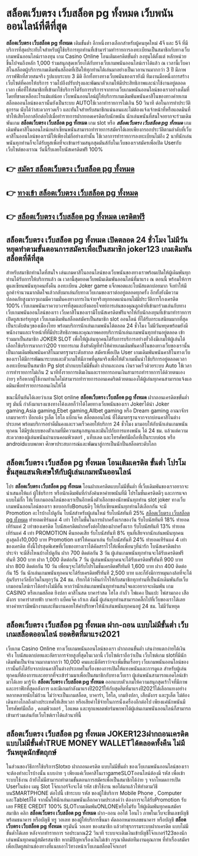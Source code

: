 # สล็อตเว็บตรง เว็บสล็อต pg ทั้งหมด  เว็บพนันออนไลน์ที่ดีที่สุด

**สล็อตเว็บตรง เว็บสล็อต pg ทั้งหมด** เติมขั้นต่ำ  อีกหนึ่งทางเลือกสำหรับผู้คนยุคใหม่ 4จี และ 5จี ที่มีบริการที่สุดประทับใจสำหรับผู้ใช้บริการทุกท่านที่เข้ามาร่วมทำรายการลงทะเบียนเป็นสมาชิกกับทางเว็บเกมพนันออนไลน์เราลงทุน เกม Casino Online โอนเติมเครดิตขั้นต่ำ ลงทุนได้ตั้งแต่ หลักหน่วยขึ้นไปจนถึงหลัก 1,000 ร่วมสนุกสุดเหวี่ยงได้กับทางเว็บเกมพนันออนไลน์เราได้แล้ว ณ เวลานี้เว็บคาสิโนสล็อตผู้บริการเกมเดิมพันสล็อตที่เปิดให้ทุกท่านได้เล่นมาอย่างเป็นเวลานานมากกว่า 3 ปี มีภาพกราฟฟิกที่สวยสมจริง รูปแบบระบบ 3 มิติ
อีกทั้งทางทางเว็บพนันของเรายังมี ทีมงานมือหนึ่งการสร้างเว็บไซต์ที่คอยให้บริการ  รวมไปถึงปรับปรุงและพัฒนาตัวเกมให้มีประสิทธิภาพและน่าใช้งานอยู่ตลอดเวลา เพื่อที่ให้สมาชิกที่เข้ามาใช้บริการได้รับการบริการจากทางเว็บเกมพนันออนไลน์ของเราอย่างเต็มที่โดยที่ขาดเหลืออะไรแม้แต่น้อย เว็บพนันออนไลน์ผู้ให้บริการเกมเดิมพันพนันคาสิโนของทางค่ายเกมสล็อตออนไลน์ของเรานั้นยังเป็นระบบ AUTOใช้เวลาทำรายการไม่เกิน 50 วินาที ต่อในการทำประวัติธุกรรม นับได้ว่าสะดวกรวดเร็ว และทันใจสำหรับสมาชิกแน่นอนและไม่ต้องแจ้งเจ้าหน้าที่หรือแอดมินที่ทำให้เสียโอกาสอีกต่อไปเมื่อทำรายการฝากยอดเครดิตกับนักพนัน
นักเล่นพนันที่สนใจอยากจะร่วมเดิมพันเกม **สล็อตเว็บตรง เว็บสล็อต pg ทั้งหมด** เกม slot  หรือ ***สล็อตเว็บตรง เว็บสล็อต pg ทั้งหมด*** เกมเดิมพันคาสิโนออนไลน์เหล่าเซียนพนันสามารถทำรายการสมัครได้เลยเพียงกรอกประวัติตามลำดับที่เว็บคาสิโนออนไลน์ของเรามีให้เพียงไม่กี่อย่างเท่านั้น ใช้เวลาการทำรายการลงทะเบียนไม่ถึง 2 นาทีนักเล่นพนันทุกท่านก็จะได้รับยูสเพื่อที่จะเข้ามาร่วมสนุกสุดมันส์กับในเว็บของเราสมัครเพื่อเปิด Userกับเว็บไซต์ของเราณ วันนี้รับเลยโบนัสเครดิตฟรี 100%

## 👉 [สมัคร สล็อตเว็บตรง เว็บสล็อต pg ทั้งหมด](https://archa888.com/)
## 👉 [ทางเข้า สล็อตเว็บตรง เว็บสล็อต pg ทั้งหมด](https://archa888.com/)
## 👉 [สล็อตเว็บตรง เว็บสล็อต pg ทั้งหมด เครดิตฟรี](https://archa888.com/)

## สล็อตเว็บตรง เว็บสล็อต pg ทั้งหมด เปิดตลอด  24 ชั่วโมง ไม่มีวันหยุดทำตามขั้นตอนการสมัครเพื่อเป็นสมาชิก joker123 เกมเดิมพันสล็อตที่ดีที่สุด

สำหรับสมาชิกท่านใดที่สนใจ เล่นเกมคาสิโนออนไลน์ของเว็บพนันของทางเราพร้อมเปิดให้ผู้เดิมพันทุกท่านได้รับการให้บริการแล้ว ณ เวลานี้สุดยอดเว็บพนันเดิมพันออนไลน์ที่มาแรง ณ ตอนนี้ พร้อมให้การดูแลเซียนพนันทุกคนทั้งคืน ลงทะเบียน Joker game แจ็กพอตและโบนัสแตกบ่อยมาก จึงทำให้มีลูกค้าจำนวนมากติดใจแล้วกลับมาเล่นกับทางเว็บเกมของเราต่ออยู่ตลอดทุกครั้ง อีกทั้งยังมีความปลอดภัยสูงมากๆแถมมีความมั่นคงทางการเงินจ่ายจริงทุกยอดแน่นอนไม่มีประวัติการโกงเครดิต 100% เว็บเกมพนันเราควบวงจรที่สุดและยังตอบโจทย์การเล่นของคุณลูกค้าที่เข้ามาร่วมเล่นกับทางเว็บเกมพนันออนไลน์ของเรา
เว็บคาสิโนของเรามีโบนัสเครดิตฟรีแจกให้กับนักลงทุนที่เข้ามาทำรายการเปิดยูสเซอร์ทุกยูส เว็บเกมเดิมพันสล็อตสมัครเป็นสมาชิก slot ออนไลน์ ที่ได้รับกระแสนิยมมากที่สุดเป็นระดับต้นๆของเมืองไทย พร้อมบริการนักเล่นเกมพนันได้ตลอด 24 ชั่วโมง ไม่มีวันหยุดพร้อมยังมีพนักงานและเจ้าหน้าที่ที่มีประสิทธิภาพและคุณภาพคอยบริการนักเล่นเกมพนันทุกท่านอยู่ตลอด เข้าร่วมมาเป็นสมาชิก JOKER SLOT เพื่อให้ผู้เล่นทุกคนได้รับการบริการอย่างทั่วถึงมีเกมให้ผู้เล่นได้เลือกใช้บริการมากกว่า200 รายการเกม
สิ่งสำคัญที่ทำให้ค่ายเกมเดิมพันคาสิโนของทางเว็บของเรานั้นเป็นเกมเดิมพันพนันคาสิโนมาตรฐานระดับสากล สมัครเพื่อเปิด User  เกมเดิมพันพนันคาสิโนทางเว็บของเราได้มีการพัฒนาระบบและตัวเกมให้มีภาพที่ดูสมจริงเพื่อให้ตัวเกมนั้นน่าใช้บริการอยู่ตลอดเวลา ลงทะเบียนเป็นสมาชิก Pg slot ฝากแบบไม่มีขั้นต่ำ ฝากและถอน เงินรวดเร็วด้วยระบบ Auto ใช้เวลาการทำรายการไม่เกิน 2 นาทีทั้งรายการเติมเงินและรายการถอนเงินสามารถทำรายการได้ด้วยตนเองง่ายๆ หรือหากผู้ใช้งานท่านใดไม่สามารถทำรายการถอนเคดริตด้วยตนเองได้ผู้เล่นทุกคนสามารถแจ้งแอดมินเพื่อทำรายการถอนเงินให้ได้

ขณะนี้ยืนยันได้เลยว่าเกม Slot online **สล็อตเว็บตรง เว็บสล็อต pg ทั้งหมด** ฝากถอนเครดิตขขั้นต่ำทรู มันนี่ กำลังมาแรงแซงทางโค้งเลยก็ว่าได้โดยทางเว็บพนันของเรา Jokerได้นำ  Joker gaming,Asia gaming,Ebet gaming,Allbet gaming หรือ Dream gaming อาณาจักรเกมบาคาร่า ป๊อกเด้ง รูเล็ต ไฮโล แบ็กแจ๊ค สล็อตออนไลน์ ที่ได้มาตรฐานจากจากบ่อนคาสิโนต่างประเทศ พร้อมบริการอย่าดีมั่นคงและรวดเร็วคอยให้บริการ 24 ชั่วโมง มามอบให้กับนักเล่นเกมพนันทุกคน ได้มีรูปแบบของตัวเกมที่มีความสนุกสนุกและมันไปกับการแทงพนัน ได้ 24 ชม. แล้วแต่ความสะดวกของผู้เล่นพนันผ่านบนคอมพิวเตอร์ , แท็บเลต และโทรศัพท์มือถือที่เป็นระบบios หรือ androidแบบพกพา ศึกษาประสบการณ์และพัฒนาสู่การเป็นนักปั่นสล็อตระดับโลก

## สล็อตเว็บตรง เว็บสล็อต pg ทั้งหมด โอนเติมเครดิต ขั้นต่ำ โปรโมชั่นสุดแสนพิเศษให้กับผู้เล่นเกมพนันออนไลน์

โปร **สล็อตเว็บตรง เว็บสล็อต pg ทั้งหมด** โอนฝากเครดิตแบบไม่มีขั้นต่ำ ที่เว็บเดิมพันของเราอยากจะนำเสนอให้แก่  ผู้ใช้บริการ หรือนักเดิมพันที่กำลังค้นหาค่ายพนันที่มี โปรโมชั่นเครดิตดีๆ และการแจกแบบไม่กั๊ก ให้เว็บเกมออนไลน์ของเราเป็นอีกหนึ่งตัวเลือกของนักพนันทุกท่าน slot joker ทางเว็บเกมพนันออนไลน์ของเรา ขอบอกกับBonusดีๆ ให้กับเซียนพนันทุกท่านได้เลือกกัน จะมี Promotion อะไรบ้างไปดูกัน
โบนัสสำหรับผู้เล่นใหม่ รับโบนัสทันที 25% [สล็อตเว็บตรง เว็บสล็อต pg ทั้งหมด](https://archa888.com/) ทำยอดเทิร์นแค่ 4 เท่า
โปรโมชั่นในการฝากครั้งแรกของวัน รับโบนัสทันที 18% ทำยอดเทิร์นแค่ 2 เท่าของเครดิต
โบนัสเครดิตฝากครั้งต่อไปของฝากครั้งแรก รับโบนัสทันที 13% ทำยอดเทิร์นแค่ 4 เท่า
 PROMOTION คืนยอดเสีย รับโบนัสทันที 8% ทุนที่เสียจากนักเล่นพนันทุกคน สูงสุดถึง10,000 บาท
 Promotion แชร์ให้คนมาเล่น รับโบนัสทันที 24% ทำยอดเทิร์นแค่ 4 เท่าของเครดิต
ทั้งนี้โปรสุดพิเศษที่เว็บของทางเราได้คัดสรรไว้ให้เพื่อเพื่อนๆที่น่ารัก โบนัสเครดิตฝากประจำ จะมีสิ่งไหนบ้างไปดูกัน
ฝาก 700 ติดต่อกัน 3 วัน ผู้เล่นเกมพนันทุกท่านจะได้รับเครดิตฟรีทันที 300 บาท
ฝาก 1,000 ติดต่อกัน 7 วัน ผู้เล่นพนันทุกคนจะได้รับเครดิตฟรีทันที 900 บาท
ฝาก 800 ติดต่อกัน 10 วัน เพื่อนๆจะได้รับโปรโมชั่นเครดิตฟรีทันที 1,600 บาท
ฝาก 400 ติดต่อกัน 15 วัน นักเล่นเกมพนันทุกคนจะได้รับเครดิตฟรีทันที 2,500 บาท
และก็ยังมีการหมุนกงล้อที่จะได้ลุ้นรับรางวัลบิ๊กวินในทุกๆวัน 24 ชม. เรียกได้ว่าคืนกำไรให้กับสมาชิกทุกท่านที่เป็นนักเดิมพันกับเว็บเกมออนไลน์เราได้อย่างไม่มีอั้น หากว่านักเล่นเกมพนันทุกท่านสนใจและอยากจะเดิมพัน เกม CASINO หรือเกมสล็อต ยิงปลา คาสิโนสด บาคาร่าสด ไฮโล กำถั่ว ไพ่แคง ปั่นแปะ ไพ่สามกอง เสือมังกร บาคาร่าสายฟ้า บาคาร่า แบ็คแจ๊ค เก้าเก ดัมมี่ ผู้เล่นทุกท่านสามารถคลิ๊กไปที่เว็บของเราได้เลย ทางค่ายเรามีพนักงานและทีมงานคอยให้คำปรึกษาให้นักเล่นพนันทุกคนอยู่ 24 ชม. ไม่มีวันหยุด

## สล็อตเว็บตรง เว็บสล็อต pg ทั้งหมด ฝาก-ถอน แบบไม่มีขั้นต่ำ  เว็บเกมสล็อตออนไลน์ ยอดฮิตที่มาแรง2021

เว็บเกม  Casino Online ทางเว็บเกมพนันออนไลน์ของเรา ฝากถอนขั้นต่ำ เล่นง่ายแตกง่ายได้เงินจริง โบนัสแตกบ่อยและอัตราการจ่ายสูงที่สุดในเวลานี้ เว็บไซต์เราถือว่าเป็น เว็บไซต์เกม slotที่มีนักเดิมพันเป็นจำนวนมากมากกว่า 10,000 คนและมีอัตราว่าจะเพิ่มขึ้นเรื่อยๆ เว็บเกมพนันออนไลน์ของเรานั้นยังได้รับจากบ่อนคาสิโนต่างประเทศในเรื่องของการเปิดให้แทงพนันและการดูแล สำหรับผู้เล่นทุกคนที่ต้องการและอยากที่จะเข้าร่วมมาเพื่อเป็นสมาชิกกับทางเว็บเรา ผู้เล่นพนันสามารถแอดไลน์เข้ามาได้เลย
	มารู้จัก **สล็อตเว็บตรง เว็บสล็อต pg ทั้งหมด** ออกแบบตัวเกมให้ความสนุกสุดเร้าใจที่มีภาพและกราฟิกที่สุดอลังการ และมีเกมกำลังมาแรงปี2021ให้กับสุดฮิตที่มาแรงปี2021ได้เลือกแทงอย่างหลากหลายนับไม่ถ้วน  ไม่ว่าจะเป็นเกมสล็อต, บาคาร่า, ไฮโล, เกมยิงปลา, เสือมังกร และรูเล็ต ไม่ต้องเดินทางไกลถึงต่างประเทศให้เสียเวลา หรือเสียค่าใช้จ่ายในการนั่งเครื่องอีกต่อไป เพียงแค่นักพนันมีโทรศัพท์มือถือ , คอมพิวเตอร์ , ไอแพด และทุกแพลตฟอร์มพกพาได้ผู้เล่นเกมพนันออนไลน์ก็สามารถเข้ามาร่วมเล่นกับเว็บไซต์เราได้แล้วนาทีนี้

## สล็อตเว็บตรง เว็บสล็อต pg ทั้งหมด JOKER123ฝากถอนเครดิตแบบไม่มีขั้นต่ำTRUE MONEY WALLETได้ตลอดทั้งคืน ไม่มีวันหยุดนักขัตฤกษ์

ในส่วนของวิธีการใช้บริการSlotxo ฝากถอนเครดิต แบบไม่มีขั้นต่ำ ของเว็บเกมพนันออนไลน์ของเรา จะต้องทำอะไรบ้างนั้น แบบง่าย ๆ เพียงแค่เว็บคาสิโนเราgameSLOTออนไลน์ต้องมี รหัส เพื่อเข้าระบบใช้งาน ถ้ายังไม่มีสามารถทำตามขั้นตอนการสมัครเพื่อเป็นสมาชิกได้ง่าย ๆ จากโหมดการเปิด Userในช่อง เมนู Slot โจ๊กเกอร์จึงจะได้ รหัส เข้าใช้งาน พอได้มาแล้วให้ทำตามวิธีบนSMARTPHONE ต่อไปนี้
เข้าระบบ รหัส  ของผู้ใช้บริการ Mobile Phone , Computer และTabletก็ได้
จากนั้นให้นักเล่นเกมพนันเลือกความประสงค์ว่า ต้องการจะได้รับPromotion รับเลย FREE CREDIT 100% SLOTเกมเดิมพันONLONEหรือไม่รับ
ให้ผู้เดิมพันทุกคนสมัครสมาชิก คลิก **สล็อตเว็บตรง เว็บสล็อต pg ทั้งหมด** ฝาก-ถอน ออโต้ โอนไว ภาพในเว็บจะขึ้นเลขบัญชีพร้อมธนาคาร หรือบัญชี ทรู วอเลท ของผู้ให้บริการขึ้นมา
คัดลอกหมายเลขธนาคาร หรือบัญชี **สล็อตเว็บตรง เว็บสล็อต pg ทั้งหมด** ทรูมันนี่ วอเลท ของสมาชิก แล้วทำธุรกรรมระบบฝากเครดิต แบบไม่มีขั้นต่ำได้เลย
หลังจากทำรายการ รอประมาณ22 วินาที ระบบจะเติมเงินเข้าบัญชีโจ๊กเกอร์123ของนักเล่นพนันทุกคนผู้สมัครสมาชิก
หากมีปัญหาเรื่องเงินไม่เข้า กรุณาติดต่อทีมงานคุณภาพ ที่ทำเรื่องสมัครเพื่อเปิดยูสผ่านช่องทางที่แนบเอาไว้ทางหน้าเว็บเกมสล็อตโจ๊กเกอร์



